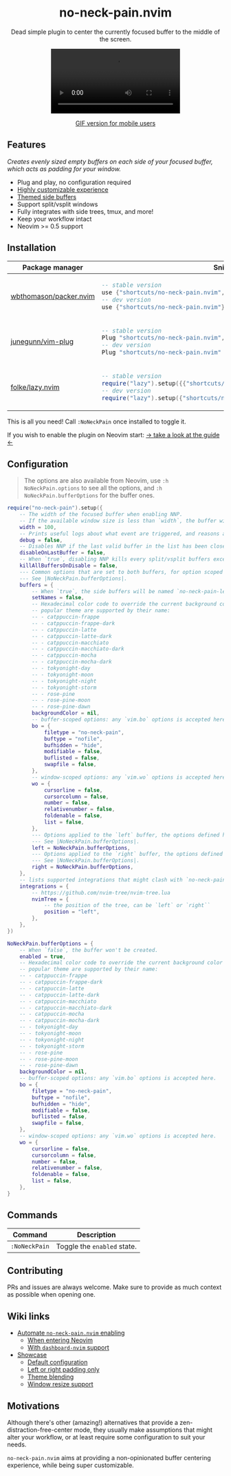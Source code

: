 <p align="center">
  <h1 align="center">no-neck-pain.nvim</h2>
</p>

<p align="center">
	Dead simple plugin to center the currently focused buffer to the middle of the screen.
</p>

<div align="center">
  <video src="https://user-images.githubusercontent.com/20689156/207925631-deb043f4-4263-4a29-9851-f90558eea228.mp4"/>
</div>

<div align="center">

[GIF version for mobile users](https://github.com/shortcuts/no-neck-pain.nvim/wiki/Showcase#default-configuration-with-splitvsplit-showcase)

</div>

## Features

_Creates evenly sized empty buffers on each side of your focused buffer, which acts as padding for your window._

- Plug and play, no configuration required
- [Highly customizable experience](https://github.com/shortcuts/no-neck-pain.nvim#configuration)
- [Themed side buffers](https://github.com/shortcuts/no-neck-pain.nvim#configuration)
- Support split/vsplit windows
- Fully integrates with side trees, tmux, and more!
- Keep your workflow intact
- Neovim >= 0.5 support

## Installation

<div align="center">
<table>
<thead>
<tr>
<th>Package manager</th>
<th>Snippet</th>
</tr>
</thead>
<tbody>
<tr>
<td>

[wbthomason/packer.nvim](https://github.com/wbthomason/packer.nvim)

</td>
<td>

```lua
-- stable version
use {"shortcuts/no-neck-pain.nvim", tag = "*" }
-- dev version
use {"shortcuts/no-neck-pain.nvim"}
```

</td>
</tr>
<tr>
<td>

[junegunn/vim-plug](https://github.com/junegunn/vim-plug)

</td>
<td>

```lua
-- stable version
Plug "shortcuts/no-neck-pain.nvim", { "tag": "*" }
-- dev version
Plug "shortcuts/no-neck-pain.nvim"
```

</td>
</tr>
<tr>
<td>

[folke/lazy.nvim](https://github.com/folke/lazy.nvim)

</td>
<td>

```lua
-- stable version
require("lazy").setup({{"shortcuts/no-neck-pain.nvim", version = "*"}})
-- dev version
require("lazy").setup({"shortcuts/no-neck-pain.nvim"})
```

</td>
</tr>
</tbody>
</table>
</div>

This is all you need! Call `:NoNeckPain` once installed to toggle it.

If you wish to enable the plugin on Neovim start: [-> take a look at the guide <-](https://github.com/shortcuts/no-neck-pain.nvim/wiki/Automate-no-neck-pain-enabling)

## Configuration

> The options are also available from Neovim, use `:h NoNeckPain.options` to see all the options, and `:h NoNeckPain.bufferOptions` for the buffer ones.

```lua
require("no-neck-pain").setup({
    -- The width of the focused buffer when enabling NNP.
    -- If the available window size is less than `width`, the buffer will take the whole screen.
    width = 100,
    -- Prints useful logs about what event are triggered, and reasons actions are executed.
    debug = false,
    -- Disables NNP if the last valid buffer in the list has been closed.
    disableOnLastBuffer = false,
    -- When `true`, disabling NNP kills every split/vsplit buffers except the main NNP buffer.
    killAllBuffersOnDisable = false,
    --- Common options that are set to both buffers, for option scoped to the `left` and/or `right` buffer, see `buffers.left` and `buffers.right`.
    --- See |NoNeckPain.bufferOptions|.
    buffers = {
        -- When `true`, the side buffers will be named `no-neck-pain-left` and `no-neck-pain-right` respectively.
        setNames = false,
        -- Hexadecimal color code to override the current background color of the buffer. (e.g. #24273A)
        -- popular theme are supported by their name:
        -- - catppuccin-frappe
        -- - catppuccin-frappe-dark
        -- - catppuccin-latte
        -- - catppuccin-latte-dark
        -- - catppuccin-macchiato
        -- - catppuccin-macchiato-dark
        -- - catppuccin-mocha
        -- - catppuccin-mocha-dark
        -- - tokyonight-day
        -- - tokyonight-moon
        -- - tokyonight-night
        -- - tokyonight-storm
        -- - rose-pine
        -- - rose-pine-moon
        -- - rose-pine-dawn
        backgroundColor = nil,
        -- buffer-scoped options: any `vim.bo` options is accepted here.
        bo = {
            filetype = "no-neck-pain",
            buftype = "nofile",
            bufhidden = "hide",
            modifiable = false,
            buflisted = false,
            swapfile = false,
        },
        -- window-scoped options: any `vim.wo` options is accepted here.
        wo = {
            cursorline = false,
            cursorcolumn = false,
            number = false,
            relativenumber = false,
            foldenable = false,
            list = false,
        },
        --- Options applied to the `left` buffer, the options defined here overrides the ones at the root of the `buffers` level.
        --- See |NoNeckPain.bufferOptions|.
        left = NoNeckPain.bufferOptions,
        --- Options applied to the `right` buffer, the options defined here overrides the ones at the root of the `buffers` level.
        --- See |NoNeckPain.bufferOptions|.
        right = NoNeckPain.bufferOptions,
    },
    -- lists supported integrations that might clash with `no-neck-pain.nvim`'s behavior
    integrations = {
        -- https://github.com/nvim-tree/nvim-tree.lua
        nvimTree = {
            -- the position of the tree, can be `left` or `right``
            position = "left",
        },
    },
})

NoNeckPain.bufferOptions = {
    -- When `false`, the buffer won't be created.
    enabled = true,
    -- Hexadecimal color code to override the current background color of the buffer. (e.g. #24273A)
    -- popular theme are supported by their name:
    -- - catppuccin-frappe
    -- - catppuccin-frappe-dark
    -- - catppuccin-latte
    -- - catppuccin-latte-dark
    -- - catppuccin-macchiato
    -- - catppuccin-macchiato-dark
    -- - catppuccin-mocha
    -- - catppuccin-mocha-dark
    -- - tokyonight-day
    -- - tokyonight-moon
    -- - tokyonight-night
    -- - tokyonight-storm
    -- - rose-pine
    -- - rose-pine-moon
    -- - rose-pine-dawn
    backgroundColor = nil,
    -- buffer-scoped options: any `vim.bo` options is accepted here.
    bo = {
        filetype = "no-neck-pain",
        buftype = "nofile",
        bufhidden = "hide",
        modifiable = false,
        buflisted = false,
        swapfile = false,
    },
    -- window-scoped options: any `vim.wo` options is accepted here.
    wo = {
        cursorline = false,
        cursorcolumn = false,
        number = false,
        relativenumber = false,
        foldenable = false,
        list = false,
    },
}
```

## Commands

|   Command   |         Description        |
|-------------|----------------------------|
|`:NoNeckPain`| Toggle the `enabled` state.|

## Contributing

PRs and issues are always welcome. Make sure to provide as much context as possible when opening one.

## Wiki links

- [Automate `no-neck-pain.nvim` enabling](https://github.com/shortcuts/no-neck-pain.nvim/wiki/Automate-%60no-neck-pain.nvim%60-enabling)
  - [When entering Neovim](https://github.com/shortcuts/no-neck-pain.nvim/wiki/Automate-%60no-neck-pain.nvim%60-enabling#when-entering-nvim-vimenter)
  - [With `dashboard-nvim` support](https://github.com/shortcuts/no-neck-pain.nvim/wiki/Automate-%60no-neck-pain.nvim%60-enabling#when-entering-nvim-vimenter)
- [Showcase](https://github.com/shortcuts/no-neck-pain.nvim/wiki/Showcase)
  - [Default configuration](https://github.com/shortcuts/no-neck-pain.nvim/wiki/Showcase#default-configuration-with-splitvsplit-showcase)
  - [Left or right padding only](https://github.com/shortcuts/no-neck-pain.nvim/wiki/Showcase#selective-padding)
  - [Theme blending](https://github.com/shortcuts/no-neck-pain.nvim/wiki/Showcase#selective-padding)
  - [Window resize support](https://github.com/shortcuts/no-neck-pain.nvim/wiki/Showcase#selective-padding)

## Motivations

Although there's other (amazing!) alternatives that provide a zen-distraction-free-center mode, they usually make assumptions that might alter your workflow, or at least require some configuration to suit your needs.

`no-neck-pain.nvim` aims at providing a non-opinionated buffer centering experience, while being super customizable.
